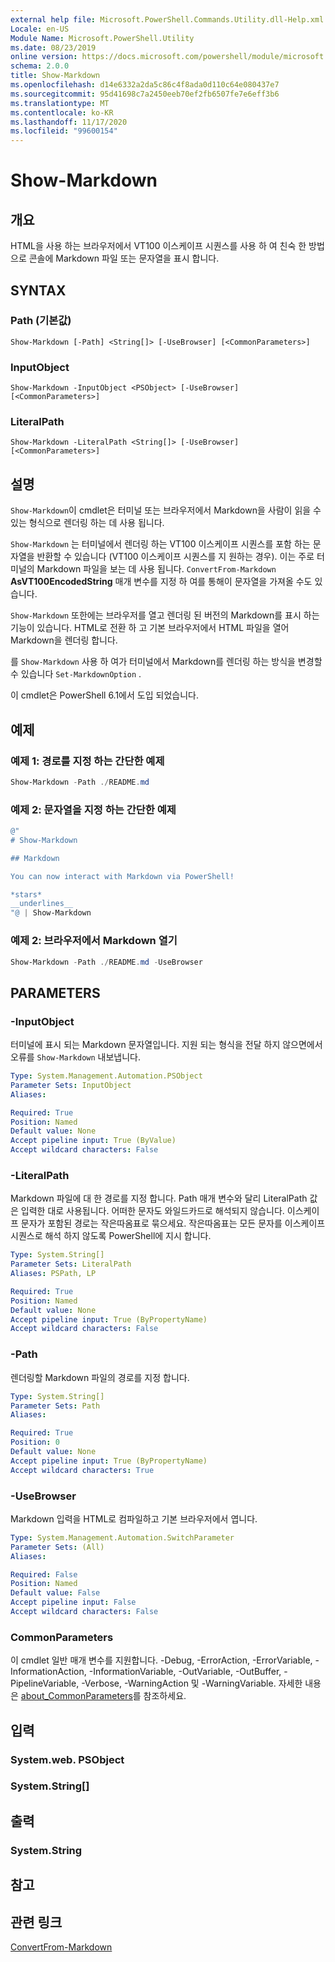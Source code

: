 ```yaml
---
external help file: Microsoft.PowerShell.Commands.Utility.dll-Help.xml
Locale: en-US
Module Name: Microsoft.PowerShell.Utility
ms.date: 08/23/2019
online version: https://docs.microsoft.com/powershell/module/microsoft.powershell.utility/show-markdown?view=powershell-7.2&WT.mc_id=ps-gethelp
schema: 2.0.0
title: Show-Markdown
ms.openlocfilehash: d14e6332a2da5c86c4f8ada0d110c64e080437e7
ms.sourcegitcommit: 95d41698c7a2450eeb70ef2fb6507fe7e6eff3b6
ms.translationtype: MT
ms.contentlocale: ko-KR
ms.lasthandoff: 11/17/2020
ms.locfileid: "99600154"
---
```

# Show-Markdown

## 개요
HTML을 사용 하는 브라우저에서 VT100 이스케이프 시퀀스를 사용 하 여 친숙 한 방법으로 콘솔에 Markdown 파일 또는 문자열을 표시 합니다.

## SYNTAX

### Path (기본값)

```
Show-Markdown [-Path] <String[]> [-UseBrowser] [<CommonParameters>]
```

### InputObject

```
Show-Markdown -InputObject <PSObject> [-UseBrowser] [<CommonParameters>]
```

### LiteralPath

```
Show-Markdown -LiteralPath <String[]> [-UseBrowser] [<CommonParameters>]
```

## 설명

`Show-Markdown`이 cmdlet은 터미널 또는 브라우저에서 Markdown을 사람이 읽을 수 있는 형식으로 렌더링 하는 데 사용 됩니다.

`Show-Markdown` 는 터미널에서 렌더링 하는 VT100 이스케이프 시퀀스를 포함 하는 문자열을 반환할 수 있습니다 (VT100 이스케이프 시퀀스를 지 원하는 경우). 이는 주로 터미널의 Markdown 파일을 보는 데 사용 됩니다. `ConvertFrom-Markdown` **AsVT100EncodedString** 매개 변수를 지정 하 여를 통해이 문자열을 가져올 수도 있습니다.

`Show-Markdown` 또한에는 브라우저를 열고 렌더링 된 버전의 Markdown를 표시 하는 기능이 있습니다. HTML로 전환 하 고 기본 브라우저에서 HTML 파일을 열어 Markdown을 렌더링 합니다.

를 `Show-Markdown` 사용 하 여가 터미널에서 Markdown를 렌더링 하는 방식을 변경할 수 있습니다 `Set-MarkdownOption` .

이 cmdlet은 PowerShell 6.1에서 도입 되었습니다.

## 예제

### 예제 1: 경로를 지정 하는 간단한 예제

```powershell
Show-Markdown -Path ./README.md
```

### 예제 2: 문자열을 지정 하는 간단한 예제

```powershell
@"
# Show-Markdown

## Markdown

You can now interact with Markdown via PowerShell!

*stars*
__underlines__
"@ | Show-Markdown
```

### 예제 2: 브라우저에서 Markdown 열기

```powershell
Show-Markdown -Path ./README.md -UseBrowser
```

## PARAMETERS

### -InputObject

터미널에 표시 되는 Markdown 문자열입니다. 지원 되는 형식을 전달 하지 않으면에서 오류를 `Show-Markdown` 내보냅니다.

```yaml
Type: System.Management.Automation.PSObject
Parameter Sets: InputObject
Aliases:

Required: True
Position: Named
Default value: None
Accept pipeline input: True (ByValue)
Accept wildcard characters: False
```

### -LiteralPath

Markdown 파일에 대 한 경로를 지정 합니다. Path 매개 변수와 달리 LiteralPath 값은 입력한 대로 사용됩니다. 어떠한 문자도 와일드카드로 해석되지 않습니다. 이스케이프 문자가 포함된 경로는 작은따옴표로 묶으세요. 작은따옴표는 모든 문자를 이스케이프 시퀀스로 해석 하지 않도록 PowerShell에 지시 합니다.

```yaml
Type: System.String[]
Parameter Sets: LiteralPath
Aliases: PSPath, LP

Required: True
Position: Named
Default value: None
Accept pipeline input: True (ByPropertyName)
Accept wildcard characters: False
```

### -Path

렌더링할 Markdown 파일의 경로를 지정 합니다.

```yaml
Type: System.String[]
Parameter Sets: Path
Aliases:

Required: True
Position: 0
Default value: None
Accept pipeline input: True (ByPropertyName)
Accept wildcard characters: True
```

### -UseBrowser

Markdown 입력을 HTML로 컴파일하고 기본 브라우저에서 엽니다.

```yaml
Type: System.Management.Automation.SwitchParameter
Parameter Sets: (All)
Aliases:

Required: False
Position: Named
Default value: False
Accept pipeline input: False
Accept wildcard characters: False
```

### CommonParameters

이 cmdlet 일반 매개 변수를 지원합니다. -Debug, -ErrorAction, -ErrorVariable, -InformationAction, -InformationVariable, -OutVariable, -OutBuffer, -PipelineVariable, -Verbose, -WarningAction 및 -WarningVariable. 자세한 내용은 [about_CommonParameters](https://go.microsoft.com/fwlink/?LinkID=113216)를 참조하세요.

## 입력

### System.web. PSObject

### System.String[]

## 출력

### System.String

## 참고

## 관련 링크

[ConvertFrom-Markdown](ConvertFrom-Markdown.md)

